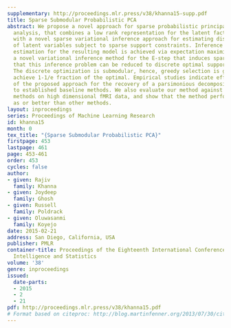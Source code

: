 ```yaml
---
supplementary: http://proceedings.mlr.press/v38/khanna15-supp.pdf
title: Sparse Submodular Probabilistic PCA
abstract: We propose a novel approach for sparse probabilistic principal component
  analysis, that combines a low rank representation for the latent factors and loadings
  with a novel sparse variational inference approach for estimating distributions
  of latent variables subject to sparse support constraints. Inference and parameter
  estimation for the resulting model is achieved via expectation maximization with
  a novel variational inference method for the E-step that induces sparsity. We show
  that this inference problem can be reduced to discrete optimal support selection.
  The discrete optimization is submodular, hence, greedy selection is guaranteed to
  achieve 1-1/e fraction of the optimal. Empirical studies indicate effectiveness
  of the proposed approach for the recovery of a parsimonious decomposition as compared
  to established baseline methods. We also evaluate our method against state-of-the-art
  methods on high dimensional fMRI data, and show that the method performs as good
  as or better than other methods.
layout: inproceedings
series: Proceedings of Machine Learning Research
id: khanna15
month: 0
tex_title: "{Sparse Submodular Probabilistic PCA}"
firstpage: 453
lastpage: 461
page: 453-461
order: 453
cycles: false
author:
- given: Rajiv
  family: Khanna
- given: Joydeep
  family: Ghosh
- given: Russell
  family: Poldrack
- given: Oluwasanmi
  family: Koyejo
date: 2015-02-21
address: San Diego, California, USA
publisher: PMLR
container-title: Proceedings of the Eighteenth International Conference on Artificial
  Intelligence and Statistics
volume: '38'
genre: inproceedings
issued:
  date-parts:
  - 2015
  - 2
  - 21
pdf: http://proceedings.mlr.press/v38/khanna15.pdf
# Format based on citeproc: http://blog.martinfenner.org/2013/07/30/citeproc-yaml-for-bibliographies/
---
```


